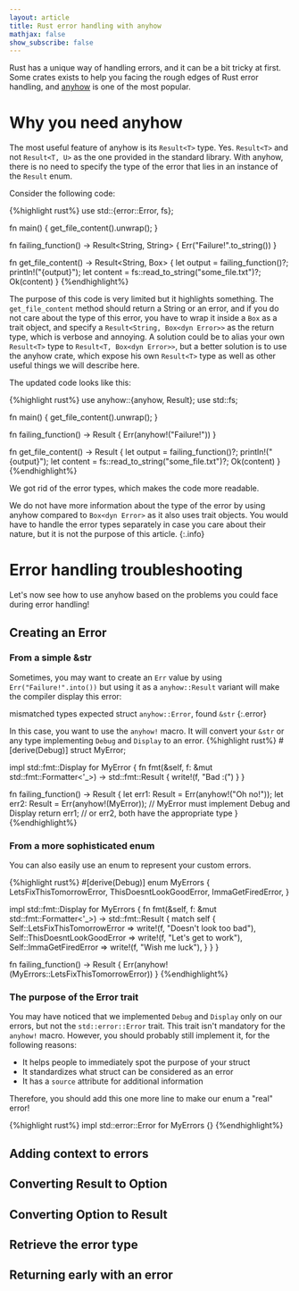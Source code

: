 ```yaml
---
layout: article
title: Rust error handling with anyhow
mathjax: false
show_subscribe: false
---
```


Rust has a unique way of handling errors, and it can be a bit tricky at first. Some crates exists to help you facing the rough edges of Rust error handling, and [anyhow](https://crates.io/crates/anyhow) is one of the most popular.

<!--more-->

# Why you need anyhow

The most useful feature of anyhow is its `Result<T>` type. Yes. `Result<T>` and not `Result<T, U>` as the one provided in the standard library. With anyhow, there is no need to specify the type of the error that lies in an instance of the `Result` enum.

Consider the following code:

{%highlight rust%}
use std::{error::Error, fs};

fn main() {
    get_file_content().unwrap();
}

fn failing_function() -> Result<String, String> {
    Err("Failure!".to_string())
}

fn get_file_content() -> Result<String, Box<dyn Error>> {
    let output = failing_function()?;
    println!("{output}");
    let content = fs::read_to_string("some_file.txt")?;
    Ok(content)
}
{%endhighlight%}

The purpose of this code is very limited but it highlights something. The `get_file_content` method should return a String or an error, and if you do not care about the type of this error, you have to wrap it inside a `Box` as a trait object, and specify a `Result<String, Box<dyn Error>>` as the return type, which is verbose and annoying. A solution could be to alias your own `Result<T>` type to `Result<T, Box<dyn Error>>`, but a better solution is to use the anyhow crate, which expose his own `Result<T>` type as well as other useful things we will describe here.

The updated code looks like this:

{%highlight rust%}
use anyhow::{anyhow, Result};
use std::fs;

fn main() {
    get_file_content().unwrap();
}

fn failing_function() -> Result<String> {
    Err(anyhow!("Failure!"))
}

fn get_file_content() -> Result<String> {
    let output = failing_function()?;
    println!("{output}");
    let content = fs::read_to_string("some_file.txt")?;
    Ok(content)
}
{%endhighlight%}

We got rid of the error types, which makes the code more readable.

We do not have more information about the type of the error by using anyhow compared to `Box<dyn Error>` as it also uses trait objects. You would have to handle the error types separately in case you care about their nature, but it is not the purpose of this article.
{:.info}

# Error handling troubleshooting

Let's now see how to use anyhow based on the problems you could face during error handling!

## Creating an Error

### From a simple &str

Sometimes, you may want to create an `Err` value by using `Err("Failure!".into())` but using it as a `anyhow::Result` variant will make the compiler display this error:

mismatched types
expected struct `anyhow::Error`, found `&str`
{:.error}

In this case, you want to use the `anyhow!` macro. It will convert your `&str` or any type implementing `Debug` and `Display` to an error.
{%highlight rust%}
#[derive(Debug)]
struct MyError;

impl std::fmt::Display for MyError {
    fn fmt(&self, f: &mut std::fmt::Formatter<'_>) -> std::fmt::Result {
        write!(f, "Bad :(")
    }
}

fn failing_function() -> Result<String> {
    let err1: Result<String> = Err(anyhow!("Oh no!"));
    let err2: Result<String> = Err(anyhow!(MyError));  // MyError must implement Debug and Display
    return err1;  // or err2, both have the appropriate type
}
{%endhighlight%}

### From a more sophisticated enum

You can also easily use an enum to represent your custom errors.

{%highlight rust%}
#[derive(Debug)]
enum MyErrors {
    LetsFixThisTomorrowError,
    ThisDoesntLookGoodError,
    ImmaGetFiredError,
}

impl std::fmt::Display for MyErrors {
    fn fmt(&self, f: &mut std::fmt::Formatter<'_>) -> std::fmt::Result {
        match self {
            Self::LetsFixThisTomorrowError => write!(f, "Doesn't look too bad"),
            Self::ThisDoesntLookGoodError => write!(f, "Let's get to work"),
            Self::ImmaGetFiredError => write!(f, "Wish me luck"),
        }
    }
}

fn failing_function() -> Result<String> {
    Err(anyhow!(MyErrors::LetsFixThisTomorrowError))
}
{%endhighlight%}

### The purpose of the Error trait

You may have noticed that we implemented `Debug` and `Display` only on our errors, but not the `std::error::Error` trait. This trait isn't mandatory for the `anyhow!` macro. However, you should probably still implement it, for the following reasons:
- It helps people to immediately spot the purpose of your struct
- It standardizes what struct can be considered as an error
- It has a `source` attribute for additional information

Therefore, you should add this one more line to make our enum a "real" error!

{%highlight rust%}
impl std::error::Error for MyErrors {}
{%endhighlight%}

## Adding context to errors

## Converting Result to Option

## Converting Option to Result

## Retrieve the error type

## Returning early with an error

